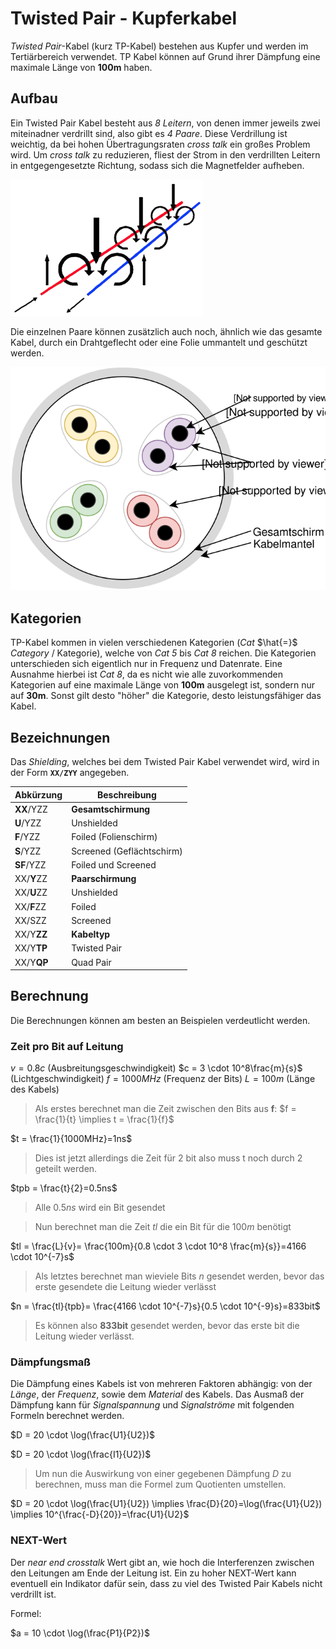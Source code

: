 # Twisted Pair - Kupferkabel

*Twisted Pair*-Kabel (kurz TP-Kabel) bestehen aus Kupfer und werden im Tertiärbereich verwendet. TP Kabel können auf Grund ihrer Dämpfung eine maximale Länge von **100m** haben. 

## Aufbau

Ein Twisted Pair Kabel besteht aus *8 Leitern*, von denen immer jeweils zwei miteinadner verdrillt sind, also gibt es *4 Paare*. Diese Verdrillung ist weichtig, da bei hohen Übertragungsraten *cross talk* ein großes Problem wird. Um *cross talk* zu reduzieren, fliest der Strom in den verdrillten Leitern in entgegengesetzte Richtung, sodass sich die Magnetfelder aufheben.

![Twisted Pair Interferenzen](../assets/lti/tp-interferences.png)

Die einzelnen Paare können zusätzlich auch noch, ähnlich wie das gesamte Kabel, durch ein Drahtgeflecht oder eine Folie ummantelt und geschützt werden.

![Twisted Pair Kabel Aufbau](../assets/lti/tp-cable.svg)

## Kategorien

TP-Kabel kommen in vielen verschiedenen Kategorien (*Cat* $\hat{=}$ *Category* / Kategorie), welche von *Cat 5* bis *Cat 8* reichen. Die Kategorien unterschieden sich eigentlich nur in Frequenz und Datenrate. Eine Ausnahme hierbei ist *Cat 8*, da es nicht wie alle zuvorkommenden Kategorien auf eine maximale Länge von **100m** ausgelegt ist, sondern nur auf **30m**. Sonst gilt desto "höher" die Kategorie, desto leistungsfähiger das Kabel.

## Bezeichnungen

Das *Shielding*, welches bei dem Twisted Pair Kabel verwendet wird, wird in der Form **`XX/ZYY`** angegeben.

| Abkürzung    | Beschreibung              |
| ------------ | ------------------------- |
| **XX**/YZZ   | **Gesamtschirmung**       |
| **U**/YZZ    | Unshielded                |
| **F**/YZZ    | Foiled (Folienschirm)     |
| **S**/YZZ    | Screened (Geflächtschirm) |
| **SF**/YZZ   | Foiled und Screened       |
| XX/**Y**ZZ   | **Paarschirmung**         |
| XX/**U**ZZ   | Unshielded                |
| XX/**F**ZZ   | Foiled                    |
| XX/SZZ       | Screened                  |
| XX/Y**ZZ**   | **Kabeltyp**              |
| XX/Y**TP**   | Twisted Pair              |
| XX/Y**QP**   | Quad Pair                 |

## Berechnung

Die Berechnungen können am besten an Beispielen verdeutlicht werden.

### Zeit pro Bit auf Leitung

$v = 0.8c$ (Ausbreitungsgeschwindigkeit)
$c = 3 \cdot 10^8\frac{m}{s}$ (Lichtgeschwindigkeit)
$f = 1000MHz$ (Frequenz der Bits)
$L = 100m$ (Länge des Kabels)

> Als erstes berechnet man die Zeit zwischen den Bits aus **f**: $f = \frac{1}{t} \implies t = \frac{1}{f}$

$t = \frac{1}{1000MHz}=1ns$

> Dies ist jetzt allerdings die Zeit für 2 bit also muss t noch durch 2 geteilt werden.

$tpb = \frac{t}{2}=0.5ns$ 

> Alle $0.5ns$ wird ein Bit gesendet

> Nun berechnet man die Zeit $tl$ die ein Bit für die $100m$ benötigt

$tl = \frac{L}{v}= \frac{100m}{0.8 \cdot 3 \cdot 10^8 \frac{m}{s}}=4166 \cdot 10^{-7}s$

> Als letztes berechnet man wieviele Bits $n$ gesendet werden, bevor das erste gesendete die Leitung wieder verlässt

$n  = \frac{tl}{tpb}= \frac{4166 \cdot 10^{-7}s}{0.5 \cdot 10^{-9}s}=833bit$

> Es können also **833bit** gesendet werden, bevor das erste bit die Leitung wieder verlässt.

### Dämpfungsmaß

Die Dämpfung eines Kabels ist von mehreren Faktoren abhängig: von der *Länge*, der *Frequenz*, sowie dem *Material* des Kabels. Das Ausmaß der Dämpfung kann für *Signalspannung* und *Signalströme* mit folgenden Formeln berechnet werden.

$D = 20 \cdot \log(\frac{U1}{U2})$

$D = 20 \cdot \log(\frac{I1}{U2})$

> Um nun die Auswirkung von einer gegebenen Dämpfung $D$ zu berechnen, muss man die Formel zum Quotienten umstellen.

$D = 20 \cdot \log(\frac{U1}{U2}) \implies \frac{D}{20}=\log(\frac{U1}{U2}) \implies 10^{\frac{-D}{20}}=\frac{U1}{U2}$

### NEXT-Wert

Der *near end crosstalk* Wert gibt an, wie hoch die Interferenzen zwischen den Leitungen am Ende der Leitung ist. Ein zu hoher NEXT-Wert kann eventuell ein Indikator dafür sein, dass zu viel des Twisted Pair Kabels nicht verdrillt ist. 

Formel:

$a = 10 \cdot \log(\frac{P1}{P2})$
